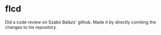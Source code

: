 # flcd

Did a code review on Szabó Balázs' github. Made it by directly comiting the changes to his repository.
